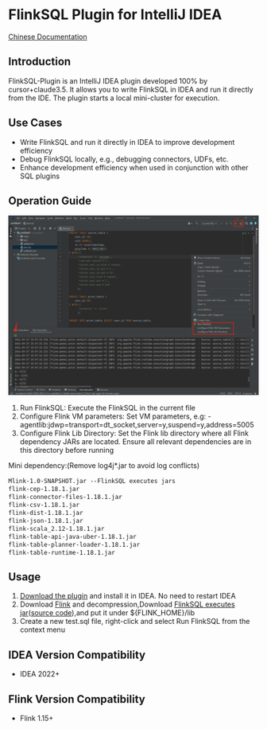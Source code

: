# FlinkSQL Plugin for IntelliJ IDEA

[Chinese Documentation](README_CN.md)

## Introduction
FlinkSQL-Plugin is an IntelliJ IDEA plugin developed 100% by cursor+claude3.5. It allows you to write FlinkSQL in IDEA and run it directly from the IDE. The plugin starts a local mini-cluster for execution.

## Use Cases
- Write FlinkSQL and run it directly in IDEA to improve development efficiency
- Debug FlinkSQL locally, e.g., debugging connectors, UDFs, etc.
- Enhance development efficiency when used in conjunction with other SQL plugins

## Operation Guide
![As shown in Figure 1](./doc/1.png)
1. Run FlinkSQL: Execute the FlinkSQL in the current file
2. Configure Flink VM parameters: Set VM parameters, e.g: -agentlib:jdwp=transport=dt_socket,server=y,suspend=y,address=5005
3. Configure Flink Lib Directory: Set the Flink lib directory where all Flink dependency JARs are located. Ensure all relevant dependencies are in this directory before running

Mini dependency:(Remove log4j*.jar to avoid log conflicts)
```
Mlink-1.0-SNAPSHOT.jar --FlinkSQL executes jars
flink-cep-1.18.1.jar
flink-connector-files-1.18.1.jar
flink-csv-1.18.1.jar
flink-dist-1.18.1.jar
flink-json-1.18.1.jar
flink-scala_2.12-1.18.1.jar
flink-table-api-java-uber-1.18.1.jar
flink-table-planner-loader-1.18.1.jar
flink-table-runtime-1.18.1.jar
```

## Usage
1. [Download the plugin](https://github.com/MOBIN-F/FlinkSQL-Plugin/releases/download/Release-1.0/FlinkSQL-Plugin-1.0.zip) and install it in IDEA. No need to restart IDEA
2. Download [Flink](https://flink.apache.org/downloads/) and decompression,Download [FlinkSQL executes jar](https://github.com/MOBIN-F/FlinkSQL-Plugin/releases/download/Release-1.0/Mlink-1.0-SNAPSHOT.jar)([source code](https://github.com/MOBIN-F/Mlink)),and put it under ${FLINK_HOME}/lib
3. Create a new test.sql file, right-click and select Run FlinkSQL from the context menu

## IDEA Version Compatibility
- IDEA 2022+

## Flink Version Compatibility
- Flink 1.15+